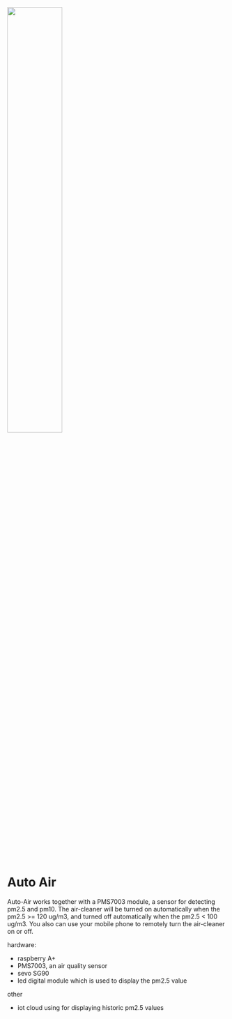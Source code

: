 <img src="../../img/auto-air.gif" width=50% height=50% />

# Auto Air
Auto-Air works together with a PMS7003 module, a sensor for detecting pm2.5 and pm10. The air-cleaner will be turned on automatically when the pm2.5 >= 120 ug/m3, and turned off automatically when the pm2.5 < 100 ug/m3. You also can use your mobile phone to remotely turn the air-cleaner on or off.

hardware:
- raspberry A+
- PMS7003, an air quality sensor
- sevo SG90
- led digital module which is used to display the pm2.5 value

other
- iot cloud using for displaying historic pm2.5 values
